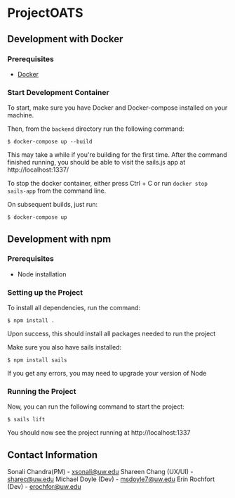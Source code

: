 # ProjectOATS


## Development with Docker

### Prerequisites

* [Docker](https://docs.docker.com/engine/install/)

### Start Development Container

To start, make sure you have Docker and Docker-compose installed on your machine.

Then, from the `backend` directory run the following command:

    $ docker-compose up --build

This may take a while if you're building for the first time. After the command finished running, you should be able to visit the sails.js app at http://localhost:1337/

To stop the docker container, either press Ctrl + C or run `docker stop sails-app` from the command line.

On subsequent builds, just run:

    $ docker-compose up


## Development with npm

### Prerequisites

* Node installation

### Setting up the Project

To install all dependencies, run the command:

    $ npm install .

Upon success, this should install all packages needed to run the project

Make sure you also have sails installed:

    $ npm install sails

If you get any errors, you may need to upgrade your version of Node

### Running the Project

Now, you can run the following command to start the project:

    $ sails lift

You should now see the project running at http://localhost:1337

## Contact Information
Sonali Chandra(PM) - xsonali@uw.edu
Shareen Chang (UX/UI) - sharec@uw.edu
Michael Doyle (Dev) - msdoyle7@uw.edu
Erin Rochfort (Dev) - erochfor@uw.edu

